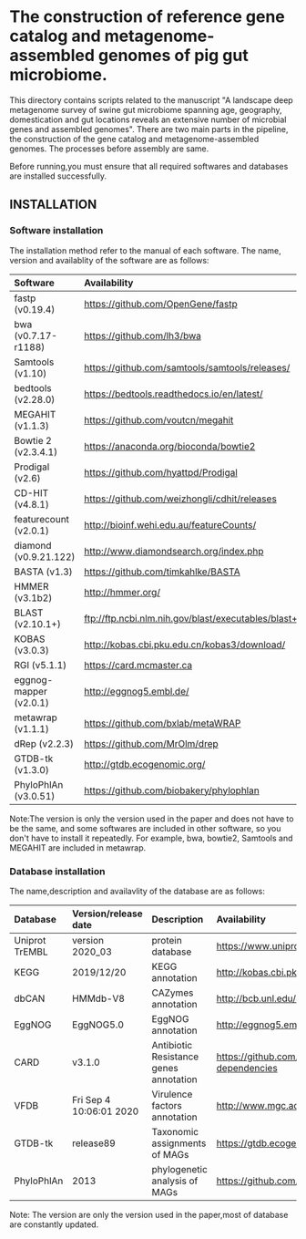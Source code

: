 # The construction of reference gene catalog and metagenome-assembled genomes of pig gut microbiome.

This directory contains scripts related to the manuscript "A landscape deep metagenome survey of swine gut microbiome spanning age, geography, domestication and gut locations reveals an extensive number of microbial genes and assembled genomes". There are two main parts in the pipeline, the construction of the gene catalog and metagenome-assembled genomes. The processes before assembly are same. 

Before running,you must ensure that all required softwares and databases are installed successfully. 

## INSTALLATION

### Software installation

The installation method refer to the manual of each software. The name, version and availablity of the software are as follows:  

|Software|Availability|
|:-----|:---------|
|fastp (v0.19.4)|https://github.com/OpenGene/fastp|
|bwa (v0.7.17-r1188)|https://github.com/lh3/bwa|
|Samtools (v1.10)|https://github.com/samtools/samtools/releases/|
|bedtools (v2.28.0)|https://bedtools.readthedocs.io/en/latest/|
|MEGAHIT (v1.1.3)|https://github.com/voutcn/megahit|
|Bowtie 2 (v2.3.4.1)|https://anaconda.org/bioconda/bowtie2|
|Prodigal (v2.6)|https://github.com/hyattpd/Prodigal|
|CD-HIT (v4.8.1)|https://github.com/weizhongli/cdhit/releases|
|featurecount (v2.0.1)|http://bioinf.wehi.edu.au/featureCounts/|
|diamond (v0.9.21.122)|http://www.diamondsearch.org/index.php|
|BASTA (v1.3)|https://github.com/timkahlke/BASTA|
|HMMER (v3.1b2)|http://hmmer.org/|
|BLAST (v2.10.1+)|ftp://ftp.ncbi.nlm.nih.gov/blast/executables/blast+/LATEST/|
|KOBAS (v3.0.3)|http://kobas.cbi.pku.edu.cn/kobas3/download/|
|RGI (v5.1.1)|https://card.mcmaster.ca|
|eggnog-mapper (v2.0.1)|http://eggnog5.embl.de/|
|metawrap (v1.1.1)|https://github.com/bxlab/metaWRAP|
|dRep (v2.2.3)|https://github.com/MrOlm/drep|
|GTDB-tk (v1.3.0)|http://gtdb.ecogenomic.org/|
|PhyloPhlAn (v3.0.51)|https://github.com/biobakery/phylophlan| 

Note:The version is only the version used in the paper and does not have to be the same,  and some softwares are included in other software, so you don't have to install it repeatedly. For example, bwa, bowtie2, Samtools and MEGAHIT are included in metawrap. 

### Database installation

The name,description and availavlity of the database are as follows: 

|Database|Version/release date|Description|Availability|
|:-------|:-------------------|:----------|:-----------|
|Uniprot TrEMBL|version 2020_03|protein database|https://www.uniprot.org/downloads|
|KEGG|2019/12/20|KEGG annotation|http://kobas.cbi.pku.edu.cn/kobas3/download/|
|dbCAN|HMMdb-V8|CAZymes annotation|http://bcb.unl.edu/dbCAN2/download/|
|EggNOG|EggNOG5.0|EggNOG annotation|http://eggnog5.embl.de/#/app/downloads|
|CARD|v3.1.0|Antibiotic Resistance genes annotation|https://github.com/arpcard/rgi#install-dependencies|
|VFDB|Fri Sep 4 10:06:01 2020|Virulence factors annotation|http://www.mgc.ac.cn/VFs/download.htm|
|GTDB-tk|release89|Taxonomic assignments of MAGs|https://gtdb.ecogenomic.org/downloads|
|PhyloPhlAn|2013|phylogenetic analysis of MAGs|https://github.com/biobakery/phylophlan/wiki| 

Note: The version are only the version used in the paper,most of database are constantly updated.


```python

```
